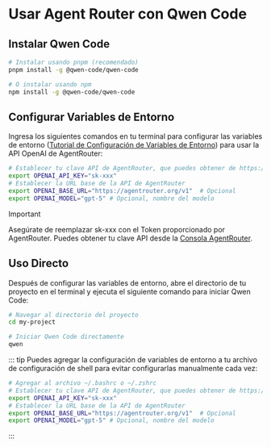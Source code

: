 # Usar Agent Router con Qwen Code

## Instalar Qwen Code

```bash
# Instalar usando pnpm (recomendado)
pnpm install -g @qwen-code/qwen-code

# O instalar usando npm
npm install -g @qwen-code/qwen-code
```

## Configurar Variables de Entorno

Ingresa los siguientes comandos en tu terminal para configurar las variables de entorno ([Tutorial de Configuración de Variables de Entorno](https://www.java.com/zh-CN/download/help/path.html)) para usar la API OpenAI de AgentRouter:

```bash
# Establecer tu clave API de AgentRouter, que puedes obtener de https://agentrouter.org/console/token
export OPENAI_API_KEY="sk-xxx"
# Establecer la URL base de la API de AgentRouter
export OPENAI_BASE_URL="https://agentrouter.org/v1"  # Opcional
export OPENAI_MODEL="gpt-5" # Opcional, nombre del modelo
```

> [!IMPORTANT]
> Asegúrate de reemplazar sk-xxx con el Token proporcionado por AgentRouter. Puedes obtener tu clave API desde la [Consola AgentRouter](https://agentrouter.org/console/token).

## Uso Directo

Después de configurar las variables de entorno, abre el directorio de tu proyecto en el terminal y ejecuta el siguiente comando para iniciar Qwen Code:

```bash
# Navegar al directorio del proyecto
cd my-project

# Iniciar Qwen Code directamente
qwen
```

::: tip
Puedes agregar la configuración de variables de entorno a tu archivo de configuración de shell para evitar configurarlas manualmente cada vez:

```bash
# Agregar al archivo ~/.bashrc o ~/.zshrc
# Establecer tu clave API de AgentRouter, que puedes obtener de https://agentrouter.org/console/token
export OPENAI_API_KEY="sk-xxx"
# Establecer la URL base de la API de AgentRouter
export OPENAI_BASE_URL="https://agentrouter.org/v1"  # Opcional
export OPENAI_MODEL="gpt-5" # Opcional, nombre del modelo
```

:::

